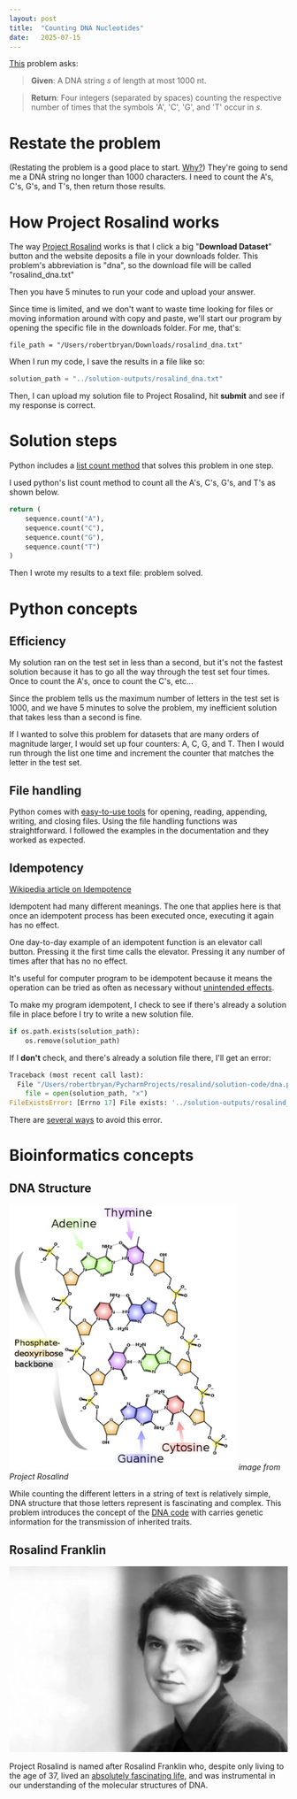 ```yaml
---
layout: post
title:  "Counting DNA Nucleotides"
date:   2025-07-15
---
```


[This](https://rosalind.info/problems/dna/) problem asks:

> **Given**: A DNA string _s_ of length at most 1000 nt.

> **Return**: Four integers (separated by spaces) counting the respective number of times that the symbols 'A', 'C', 'G', and 'T' occur in _s_.

<!--break-->

# Restate the problem
(Restating the problem is a good place to start. [Why?](https://idea-sandbox.com/blog/11-ways-to-restate-problems-to-get-better-solutions/))
They're going to send me a DNA string no longer than 1000 characters. I need to count the A's, C's, G's, and T's, then return those results.
# How Project Rosalind works
The way [Project Rosalind](https://rosalind.info/about/) works is that I click a big "**Download Dataset**" button and the website deposits a file in your downloads folder.
This problem's abbreviation is "dna", so the download file will be called "rosalind_dna.txt"

Then you have 5 minutes to run your code and upload your answer. 

Since time is limited, and we don't want to waste time looking for files or moving information around with copy and paste, we'll start our program by opening the specific file in the downloads folder.
For me, that's:
```
file_path = "/Users/robertbryan/Downloads/rosalind_dna.txt"
```

When I run my code, I save the results in a file like so:
```python
solution_path = "../solution-outputs/rosalind_dna.txt"
```

Then, I can upload my solution file to Project Rosalind, hit **submit** and see if my response is correct.
# Solution steps
Python includes a [list count method](https://www.w3schools.com/python/ref_list_count.asp) that solves this problem in one step.

I used python's list count method to count all the A's, C's, G's, and T's as shown below.

```python
return (
    sequence.count("A"),
    sequence.count("C"),
    sequence.count("G"),
    sequence.count("T")
)
```

Then I wrote my results to a text file: problem solved.
# Python concepts
## Efficiency
My solution ran on the test set in less than a second, but it's not the fastest solution because it has to go all the way through the test set four times.
Once to count the A's, once to count the C's, etc...

Since the problem tells us the maximum number of letters in the test set is 1000, and we have 5 minutes to solve the problem, my inefficient solution that takes less than a second is fine.

If I wanted to solve this problem for datasets that are many orders of magnitude larger, I would set up four counters: A, C, G, and T. Then I would run through the list one time and increment the counter that matches the letter in the test set.

## File handling
Python comes with [easy-to-use tools](https://www.w3schools.com/python/python_file_handling.asp) for opening, reading, appending, writing, and closing files.
Using the file handling functions was straightforward. I followed the examples in the documentation and they worked as expected.

## Idempotency
[Wikipedia article on Idempotence](https://en.wikipedia.org/wiki/Idempotence#Computer_science_examples)

Idempotent had many different meanings. The one that applies here is that once an idempotent process has been executed once, executing it again has no effect.

One day-to-day example of an idempotent function is an elevator call button. Pressing it the first time calls the elevator.
Pressing it any number of times after that has no no effect.

It's useful for computer program to be idempotent because it means the operation can be tried as often as necessary without [unintended effects](https://en.wikipedia.org/wiki/Unintended_consequences).

To make my program idempotent, I check to see if there's already a solution file in place before I try to write a new solution file.
```python
if os.path.exists(solution_path):
    os.remove(solution_path)
```

If I **don't** check, and there's already a solution file there, I'll get an error:
```python
Traceback (most recent call last):
  File "/Users/robertbryan/PycharmProjects/rosalind/solution-code/dna.py", line 29, in <module>
    file = open(solution_path, "x")
FileExistsError: [Errno 17] File exists: '../solution-outputs/rosalind_dna.txt'
```

There are [several ways](https://stackoverflow.com/questions/11469228/how-to-replace-overwrite-file-contents-instead-of-appending) to avoid this error.

# Bioinformatics concepts
## DNA Structure
![DNA_chemical_structure.png](../assets/DNA_chemical_structure.png)
_image from Project Rosalind_

While counting the different letters in a string of text is relatively simple, DNA structure that those letters represent
is fascinating and complex. This problem introduces the concept of the [DNA code](https://www.britannica.com/science/DNA) with carries
genetic information for the transmission of inherited traits. 

## Rosalind Franklin
![rosalind-franklin.jpg](../assets/rosalind-franklin.jpg)

Project Rosalind is named after Rosalind Franklin who, despite only living to the age of 37, lived an [absolutely fascinating life](https://en.wikipedia.org/wiki/Rosalind_Franklin), 
and was instrumental in our understanding of the molecular structures of DNA.